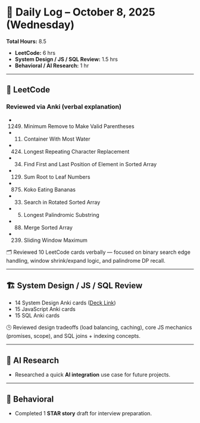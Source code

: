 # 📅 Daily Log – October 8, 2025 (Wednesday)

**Total Hours:** 8.5  
- **LeetCode:** 6 hrs  
- **System Design / JS / SQL Review:** 1.5 hrs  
- **Behavioral / AI Research:** 1 hr  

---

## 🧠 LeetCode
### Reviewed via Anki (verbal explanation)
- 1249. Minimum Remove to Make Valid Parentheses  
- 11. Container With Most Water  
- 424. Longest Repeating Character Replacement  
- 34. Find First and Last Position of Element in Sorted Array  
- 129. Sum Root to Leaf Numbers  
- 875. Koko Eating Bananas  
- 33. Search in Rotated Sorted Array  
- 5. Longest Palindromic Substring  
- 88. Merge Sorted Array  
- 239. Sliding Window Maximum  

🗂️ Reviewed 10 LeetCode cards verbally — focused on binary search edge handling, window shrink/expand logic, and palindrome DP recall.

---

## 🏗️ System Design / JS / SQL Review
- 14 System Design Anki cards ([Deck Link](https://ankiweb.net/shared/info/1839895306))  
- 15 JavaScript Anki cards  
- 15 SQL Anki cards  

🕒 Reviewed design tradeoffs (load balancing, caching), core JS mechanics (promises, scope), and SQL joins + indexing concepts.

---

## 🤖 AI Research
- Researched a quick **AI integration** use case for future projects.

---

## 💬 Behavioral
- Completed 1 **STAR story** draft for interview preparation.